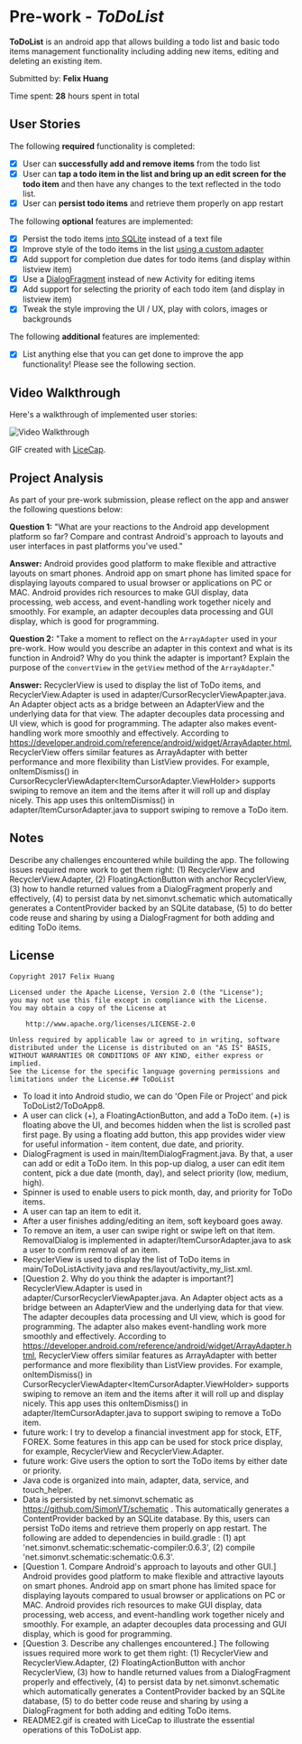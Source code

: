 # Pre-work - *ToDoList*

**ToDoList** is an android app that allows building a todo list and basic todo items management functionality including adding new items, editing and deleting an existing item.

Submitted by: **Felix Huang**

Time spent: **28** hours spent in total

## User Stories

The following **required** functionality is completed:

* [x] User can **successfully add and remove items** from the todo list
* [x] User can **tap a todo item in the list and bring up an edit screen for the todo item** and then have any changes to the text reflected in the todo list.
* [x] User can **persist todo items** and retrieve them properly on app restart

The following **optional** features are implemented:

* [x] Persist the todo items [into SQLite](http://guides.codepath.com/android/Persisting-Data-to-the-Device#sqlite) instead of a text file
* [x] Improve style of the todo items in the list [using a custom adapter](http://guides.codepath.com/android/Using-an-ArrayAdapter-with-ListView)
* [x] Add support for completion due dates for todo items (and display within listview item)
* [x] Use a [DialogFragment](http://guides.codepath.com/android/Using-DialogFragment) instead of new Activity for editing items
* [x] Add support for selecting the priority of each todo item (and display in listview item)
* [x] Tweak the style improving the UI / UX, play with colors, images or backgrounds

The following **additional** features are implemented:

* [x] List anything else that you can get done to improve the app functionality! Please see the following section.

## Video Walkthrough

Here's a walkthrough of implemented user stories:

<img src='http://imgur.com/a/Iyk43' title='Video Walkthrough' width='' alt='Video Walkthrough' />

GIF created with [LiceCap](http://www.cockos.com/licecap/).

## Project Analysis

As part of your pre-work submission, please reflect on the app and answer the following questions below:

**Question 1:** "What are your reactions to the Android app development platform so far? Compare and contrast Android's approach to layouts and user interfaces in past platforms you've used."

**Answer:** Android provides good platform to make flexible and attractive layouts on smart phones. Android app on smart phone has limited space for displaying layouts compared to usual browser or applications on PC or MAC. Android provides rich resources to make GUI display, data processing, web access, and event-handling work together nicely and smoothly. For example, an adapter decouples data processing and GUI display, which is good for programming.

**Question 2:** "Take a moment to reflect on the `ArrayAdapter` used in your pre-work. How would you describe an adapter in this context and what is its function in Android? Why do you think the adapter is important? Explain the purpose of the `convertView` in the `getView` method of the `ArrayAdapter`."

**Answer:** RecyclerView is used to display the list of ToDo items, and RecyclerView.Adapter is used in adapter/CursorRecyclerViewApapter.java. An Adapter object acts as a bridge between an AdapterView and the underlying data for that view. The adapter decouples data processing and UI view, which is good for programming. The adapter also makes event-handling work more smoothly and effectively. According to https://developer.android.com/reference/android/widget/ArrayAdapter.html, RecyclerView offers similar features as ArrayAdapter with better performance and more flexibility than ListView provides. For example, onItemDismiss() in CursorRecyclerViewAdapter<ItemCursorAdapter.ViewHolder> supports swiping to remove an item and the items after it will roll up and display nicely. This app uses this onItemDismiss() in adapter/ItemCursorAdapter.java to support swiping to remove a ToDo item.

## Notes

Describe any challenges encountered while building the app.
The following issues required more work to get them right: (1) RecyclerView and RecyclerView.Adapter, (2) FloatingActionButton with anchor RecyclerView, (3) how to handle returned values from a DialogFragment properly and effectively, (4) to persist data by net.simonvt.schematic which automatically generates a ContentProvider backed by an SQLite database, (5) to do better code reuse and sharing by using a DialogFragment for both adding and editing ToDo items.

## License

    Copyright 2017 Felix Huang

    Licensed under the Apache License, Version 2.0 (the "License");
    you may not use this file except in compliance with the License.
    You may obtain a copy of the License at

        http://www.apache.org/licenses/LICENSE-2.0

    Unless required by applicable law or agreed to in writing, software
    distributed under the License is distributed on an "AS IS" BASIS,
    WITHOUT WARRANTIES OR CONDITIONS OF ANY KIND, either express or implied.
    See the License for the specific language governing permissions and
    limitations under the License.## ToDoList 

* To load it into Android studio, we can do 'Open File or Project' and pick ToDoList2/ToDoApp8.
* A user can click (+), a FloatingActionButton, and add a ToDo item. (+) is floating above the UI, and becomes hidden when the list is scrolled past first page. By using a floating add button, this app provides wider view for useful information - item content, due date, and priority.
* DialogFragment is used in main/ItemDialogFragment.java. By that, a user can add or edit a ToDo item. In this pop-up dialog, a user can edit item content, pick a due date (month, day), and select priority (low, medium, high).
* Spinner is used to enable users to pick month, day, and priority for ToDo items.
* A user can tap an item to edit it.
* After a user finishes adding/editing an item, soft keyboard goes away.
* To remove an item, a user can swipe right or swipe left on that item. RemovalDialog is implemented in adapter/ItemCursorAdapter.java to ask a user to confirm removal of an item.
* RecyclerView is used to display the list of ToDo items in main/ToDoListActivity.java and res/layout/activity_my_list.xml.
* [Question 2. Why do you think the adapter is important?] RecyclerView.Adapter is used in adapter/CursorRecyclerViewApapter.java. An Adapter object acts as a bridge between an AdapterView and the underlying data for that view. The adapter decouples data processing and UI view, which is good for programming. The adapter also makes event-handling work more smoothly and effectively. According to https://developer.android.com/reference/android/widget/ArrayAdapter.html, RecyclerView offers similar features as ArrayAdapter with better performance and more flexibility than ListView provides. For example, onItemDismiss() in CursorRecyclerViewAdapter<ItemCursorAdapter.ViewHolder> supports swiping to remove an item and the items after it will roll up and display nicely. This app uses this onItemDismiss() in adapter/ItemCursorAdapter.java to support swiping to remove a ToDo item.
* future work: I try to develop a financial investment app for stock, ETF, FOREX. Some features in this app can be used for stock price display, for example, RecyclerView and RecyclerView.Adapter.
* future work: Give users the option to sort the ToDo items by either date or priority.
* Java code is organized into main, adapter, data, service, and touch_helper.
* Data is persisted by net.simonvt.schematic as https://github.com/SimonVT/schematic . This automatically generates a ContentProvider backed by an SQLite database. By this, users can persist ToDo items and retrieve them properly on app restart.
The following are added to dependencies in build.gradle :
(1) apt 'net.simonvt.schematic:schematic-compiler:0.6.3',
(2) compile 'net.simonvt.schematic:schematic:0.6.3'.
* [Question 1. Compare Android's approach to layouts and other GUI.] Android provides good platform to make flexible and attractive layouts on smart phones. Android app on smart phone has limited space for displaying layouts compared to usual browser or applications on PC or MAC. Android provides rich resources to make GUI display, data processing, web access, and event-handling work together nicely and smoothly. For example, an adapter decouples data processing and GUI display, which is good for programming.
* [Question 3. Describe any challenges encountered.] The following issues required more work to get them right: (1) RecyclerView and RecyclerView.Adapter, (2) FloatingActionButton with anchor RecyclerView, (3) how to handle returned values from a DialogFragment properly and effectively, (4) to persist data by net.simonvt.schematic which automatically generates a ContentProvider backed by an SQLite database, (5) to do better code reuse and sharing by using a DialogFragment for both adding and editing ToDo items.
* README2.gif is created with LiceCap to illustrate the essential operations of this ToDoList app.

